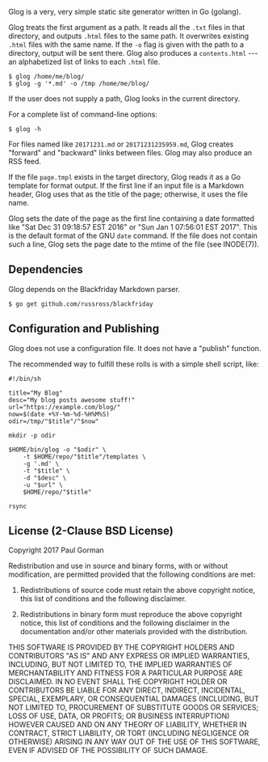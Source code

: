 Glog is a very, very simple static site generator written in Go (golang).

Glog treats the first argument as a path.
It reads all the `.txt` files in that directory, and outputs `.html` files to the same path.
It overwrites existing `.html` files with the same name.
If the `-o` flag is given with the path to a directory, output will be sent there.
Glog also produces a `contents.html` --- an alphabetized list of links to each `.html` file.

	$ glog /home/me/blog/
	$ glog -g '*.md' -o /tmp /home/me/blog/

If the user does not supply a path, Glog looks in the current directory.

For a complete list of command-line options:

	$ glog -h

For files named like `20171231.md` or `20171231235959.md`, Glog creates "forward" and "backward" links between files.
Glog may also produce an RSS feed.

If the file `page.tmpl` exists in the target directory, Glog reads it as a Go template for format output.
If the first line if an input file is a Markdown header, Glog uses that as the title of the page;
otherwise, it uses the file name.

Glog sets the date of the page as the first line containing a date formatted like "Sat Dec 31 09:18:57 EST 2016" or "Sun Jan  1 07:56:01 EST 2017".
This is the default format of the GNU `date` command.
If the file does not contain such a line, Glog sets the page date to the mtime of the file (see INODE(7)).

## Dependencies ##

Glog depends on the Blackfriday Markdown parser.

	$ go get github.com/russross/blackfriday

## Configuration and Publishing ##

Glog does not use a configuration file.
It does not have a "publish" function.

The recommended way to fulfill these rolls is with a simple shell script, like:

```
#!/bin/sh

title="My Blog"
desc="My blog posts awesome stuff!"
url="https://example.com/blog/"
now=$(date +%Y-%m-%d-%H%M%S)
odir=/tmp/"$title"/"$now"

mkdir -p odir

$HOME/bin/glog -o "$odir" \
	-t $HOME/repo/"$title"/templates \
	-g '.md' \
	-t "$title" \
	-d "$desc" \
	-u "$url" \
	$HOME/repo/"$title"

rsync
```

## License (2-Clause BSD License) ##

Copyright 2017 Paul Gorman

Redistribution and use in source and binary forms, with or without modification, are permitted provided that the following conditions are met:

1. Redistributions of source code must retain the above copyright notice, this list of conditions and the following disclaimer.

2. Redistributions in binary form must reproduce the above copyright notice, this list of conditions and the following disclaimer in the documentation and/or other materials provided with the distribution.

THIS SOFTWARE IS PROVIDED BY THE COPYRIGHT HOLDERS AND CONTRIBUTORS "AS IS" AND ANY EXPRESS OR IMPLIED WARRANTIES, INCLUDING, BUT NOT LIMITED TO, THE IMPLIED WARRANTIES OF MERCHANTABILITY AND FITNESS FOR A PARTICULAR PURPOSE ARE DISCLAIMED. IN NO EVENT SHALL THE COPYRIGHT HOLDER OR CONTRIBUTORS BE LIABLE FOR ANY DIRECT, INDIRECT, INCIDENTAL, SPECIAL, EXEMPLARY, OR CONSEQUENTIAL DAMAGES (INCLUDING, BUT NOT LIMITED TO, PROCUREMENT OF SUBSTITUTE GOODS OR SERVICES; LOSS OF USE, DATA, OR PROFITS; OR BUSINESS INTERRUPTION) HOWEVER CAUSED AND ON ANY THEORY OF LIABILITY, WHETHER IN CONTRACT, STRICT LIABILITY, OR TORT (INCLUDING NEGLIGENCE OR OTHERWISE) ARISING IN ANY WAY OUT OF THE USE OF THIS SOFTWARE, EVEN IF ADVISED OF THE POSSIBILITY OF SUCH DAMAGE.
